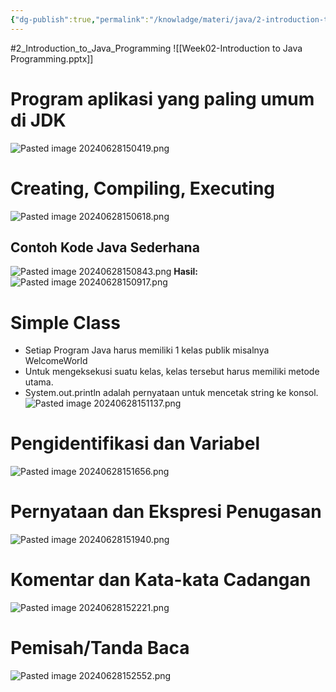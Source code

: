 ```yaml
---
{"dg-publish":true,"permalink":"/knowladge/materi/java/2-introduction-to-java-programming/","dgPassFrontmatter":true,"noteIcon":"","created":"2024-06-15T12:31:19.044+07:00","updated":"2024-07-02T08:46:02.960+07:00"}
---
```


#2_Introduction_to_Java_Programming
![[Week02-Introduction to Java Programming.pptx]]
# Program aplikasi yang paling umum di JDK
![Pasted image 20240628150419.png](/img/user/Pasted%20image%2020240628150419.png)
# Creating, Compiling, Executing
![Pasted image 20240628150618.png](/img/user/Pasted%20image%2020240628150618.png)
## Contoh Kode Java Sederhana
![Pasted image 20240628150843.png](/img/user/Pasted%20image%2020240628150843.png)
**Hasil:**
![Pasted image 20240628150917.png](/img/user/Pasted%20image%2020240628150917.png)
# Simple Class
- Setiap Program Java harus memiliki 1 kelas publik misalnya WelcomeWorld
- Untuk mengeksekusi suatu kelas, kelas tersebut harus memiliki metode utama.
- System.out.println adalah pernyataan untuk mencetak string ke konsol.
![Pasted image 20240628151137.png](/img/user/Pasted%20image%2020240628151137.png)
# Pengidentifikasi dan Variabel
![Pasted image 20240628151656.png](/img/user/Pasted%20image%2020240628151656.png)
# Pernyataan dan Ekspresi Penugasan
![Pasted image 20240628151940.png](/img/user/Pasted%20image%2020240628151940.png)
# Komentar dan Kata-kata Cadangan
![Pasted image 20240628152221.png](/img/user/Pasted%20image%2020240628152221.png)
# Pemisah/Tanda Baca
![Pasted image 20240628152552.png](/img/user/Pasted%20image%2020240628152552.png)

